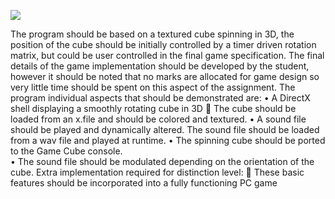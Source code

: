 [![](http://img.youtube.com/vi/9f74UVplmAw/0.jpg)](http://www.youtube.com/watch?v=9f74UVplmAw "Spinning Cube")

The program should be based on a textured cube spinning in 3D,  the position of the cube should be initially controlled by a timer driven rotation matrix, but could be user controlled in the final game specification.
The final details of the game implementation should be developed by the student, however it should be noted that no marks are allocated for game design so very little time should be spent on this aspect of the assignment. 
The program individual aspects that should be demonstrated are:
•	A DirectX shell displaying a smoothly rotating cube in 3D
	The cube should be loaded from an x.file and should be colored and textured. 
•	A sound file should be played and dynamically altered. The sound file should be loaded from a wav file and played at runtime. 
•	The spinning cube should be ported to the Game Cube console.  
•	The sound file should be modulated depending on the orientation of the cube.
Extra implementation required for distinction level:
	These basic features should be incorporated into a fully functioning PC game 
